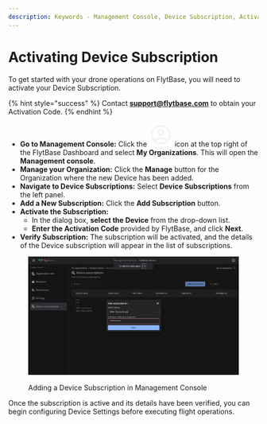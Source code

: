 ```yaml
---
description: Keywords - Management Console, Device Subscription, Activation Code
---
```


# Activating Device Subscription

To get started with your drone operations on FlytBase, you will need to activate your Device Subscription.&#x20;

{% hint style="success" %}
Contact **support@flytbase.com** to obtain your Activation Code.
{% endhint %}

* **Go to Management Console:** Click the <img src="../.gitbook/assets/image (590).png" alt="" data-size="line"> icon at the top right of the FlytBase Dashboard and select **My Organizations**. This will open the **Management console**.
* **Manage your Organization:** Click the **Manage** button for the Organization where the new Device has been added.
* **Navigate to Device Subscriptions:** Select **Device Subscriptions** from the left panel.
* **Add a New Subscription:** Click the **Add Subscription** button.
* **Activate the Subscription:**
  * In the dialog box, **select the Device** from the drop-down list.
  * **Enter the Activation Code** provided by FlytBase, and click **Next**.
* **Verify Subscription:** The subscription will be activated, and the details of the Device subscription will appear in the list of subscriptions.

<figure><img src="../.gitbook/assets/device subs.jpg" alt=""><figcaption><p>Adding a Device Subscription in Management Console</p></figcaption></figure>

Once the subscription is active and its details have been verified, you can begin configuring Device Settings before executing flight operations.
